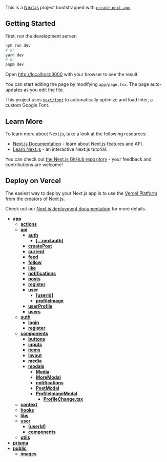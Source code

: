 This is a [Next.js](https://nextjs.org/) project bootstrapped with [`create-next-app`](https://github.com/vercel/next.js/tree/canary/packages/create-next-app).

## Getting Started

First, run the development server:

```bash
npm run dev
# or
yarn dev
# or
pnpm dev
```

Open [http://localhost:3000](http://localhost:3000) with your browser to see the result.

You can start editing the page by modifying `app/page.tsx`. The page auto-updates as you edit the file.

This project uses [`next/font`](https://nextjs.org/docs/basic-features/font-optimization) to automatically optimize and load Inter, a custom Google Font.

## Learn More

To learn more about Next.js, take a look at the following resources:

- [Next.js Documentation](https://nextjs.org/docs) - learn about Next.js features and API.
- [Learn Next.js](https://nextjs.org/learn) - an interactive Next.js tutorial.

You can check out [the Next.js GitHub repository](https://github.com/vercel/next.js/) - your feedback and contributions are welcome!

## Deploy on Vercel

The easiest way to deploy your Next.js app is to use the [Vercel Platform](https://vercel.com/new?utm_medium=default-template&filter=next.js&utm_source=create-next-app&utm_campaign=create-next-app-readme) from the creators of Next.js.

Check out our [Next.js deployment documentation](https://nextjs.org/docs/deployment) for more details.


<!-- tree generated by markdown-notes-tree starts here -->

- [**app**](app)
    - [**actions**](app/actions)
    - [**api**](app/api)
        - [**auth**](app/api/auth)
            - [**\[...nextauth\]**](app/api/auth/\[...nextauth])
        - [**createPost**](app/api/createPost)
        - [**current**](app/api/current)
        - [**feed**](app/api/feed)
        - [**follow**](app/api/follow)
        - [**like**](app/api/like)
        - [**notifications**](app/api/notifications)
        - [**posts**](app/api/posts)
        - [**register**](app/api/register)
        - [**user**](app/api/user)
            - [**\[userId\]**](app/api/user/\[userId])
            - [**profileImage**](app/api/user/profileImage)
        - [**userProfile**](app/api/userProfile)
        - [**users**](app/api/users)
    - [**auth**](app/auth)
        - [**login**](app/auth/login)
        - [**register**](app/auth/register)
    - [**components**](app/components)
        - [**buttons**](app/components/buttons)
        - [**inputs**](app/components/inputs)
        - [**items**](app/components/items)
        - [**layout**](app/components/layout)
        - [**media**](app/components/media)
        - [**modals**](app/components/modals)
            - [**Media**](app/components/modals/Media)
            - [**MoreModal**](app/components/modals/MoreModal)
            - [**notifications**](app/components/modals/notifications)
            - [**PostModal**](app/components/modals/PostModal)
            - [**ProfileImageModal**](app/components/modals/ProfileImageModal)
                - [**ProfileChange.tsx**](app/components/modals/ProfileImageModal/ProfileChange.tsx)
    - [**context**](app/context)
    - [**hooks**](app/hooks)
    - [**libs**](app/libs)
    - [**user**](app/user)
        - [**\[userId\]**](app/user/\[userId])
        - [**components**](app/user/components)
    - [**utils**](app/utils)
- [**prisma**](prisma)
- [**public**](public)
    - [**images**](public/images)

<!-- tree generated by markdown-notes-tree ends here -->
